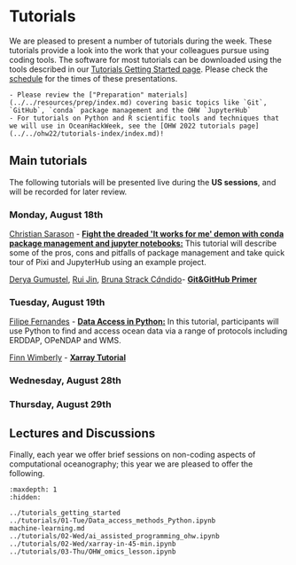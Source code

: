# Tutorials

We are pleased to present a number of tutorials during the week.  These tutorials provide a look into the work that your colleagues pursue using coding tools.  The software for most tutorials can be downloaded using the tools described in our [Tutorials Getting Started page](../tutorials_getting_started.md).  Please check the [schedule](../schedule.md) for the times of these presentations.

```{admonition} Technical preparations and background for OceanHackWeek!
- Please review the ["Preparation" materials](../../resources/prep/index.md) covering basic topics like `Git`, `GitHub`, `conda` package management and the OHW `JupyterHub`
- For tutorials on Python and R scientific tools and techniques that we will use in OceanHackWeek, see the [OHW 2022 tutorials page](../../ohw22/tutorials-index/index.md)!
```

## Main tutorials

<!-- ```{admonition} UPDATE THIS INFORMATION TO OHW24 CONTEXT!!
:class: important
- See the [ohw23 tutorials index page](../../ohw23/tutorials-index) as a template to content for this page. 
- Make sure to update the links to tutorials in `ohw-tutorials` repo in `toctree`, and see [https://github.com/oceanhackweek/oceanhackweek.github.io/issues/263](https://github.com/oceanhackweek/oceanhackweek.github.io/issues/263) to understand the somewhat complex, git submodules set up that links to tutorials in that repo
``` -->

The following tutorials will be presented live during the **US sessions**, and will be recorded for later review.

### Monday, August 18th
[Christian Sarason](https://apl.uw.edu/people/profile.php?last_name=Sarason&first_name=Christian) - [**Fight the dreaded 'It works for me' demon with conda package management and jupyter notebooks:**](https://github.com/oceanhackweek/ohw-tutorials/tree/OHW25/00-Mon#packagesjupyterlabhub) This tutorial will describe some of the pros, cons and pitfalls of package management and take quick tour of Pixi and JupyterHub using an example project.

[Derya Gumustel](https://www.linkedin.com/in/derya-gumustel), [Rui Jin](https://ruijinsz.github.io/), [Bruna Strack C$\hat{a}$ndido](https://at.linkedin.com/in/brunascandido)- [**Git&GitHub Primer**](https://github.com/oceanhackweek/ohw-tutorials/tree/OHW25/00-Mon#git--github-primer)

### Tuesday, August 19th
[Filipe Fernandes](https://github.com/ocefpaf) - [**Data Access in Python:**](https://github.com/oceanhackweek/ohw-tutorials/tree/OHW25/01-Tue#data-access-in-python) In this tutorial, participants will use Python to find and access ocean data via a range of protocols including ERDDAP, OPeNDAP and WMS. 

[Finn Wimberly](https://www.whoi.edu/research-associate-ii-finn-wimberly/) - [**Xarray Tutorial**](https://github.com/oceanhackweek/ohw-tutorials/tree/OHW25/01-Tue#xarray) 

### Wednesday, August 28th


### Thursday, August 29th


## Lectures and Discussions

Finally, each year we offer brief sessions on non-coding aspects of computational oceanography; this year we are pleased to offer the following.



```{toctree}
:maxdepth: 1
:hidden:

../tutorials_getting_started
../tutorials/01-Tue/Data_access_methods_Python.ipynb
machine-learning.md
../tutorials/02-Wed/ai_assisted_programming_ohw.ipynb
../tutorials/02-Wed/xarray-in-45-min.ipynb
../tutorials/03-Thu/OHW_omics_lesson.ipynb
```
